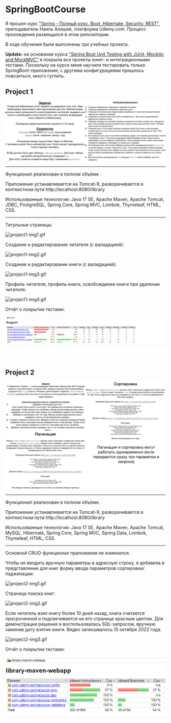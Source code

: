 # SpringBootCourse

Я прошел курс ["Spring - Полный курс. Boot, Hibernate, Security, REST"](https://www.udemy.com/course/spring-alishev/), 
преподаватель Наиль Алишев, платформа Udemy.com. Процесс прохождения размещался в этом репозитории.

В ходе обучения были выполнены три учебных проекта.

**Update:** на основании курса 
["Spring Boot Unit Testing with JUnit, Mockito and MockMVC"](https://www.udemy.com/course/spring-boot-unit-testing/)
я покрыла все проекты юнит- и интеграционными тестами. Поскольку на курсе меня научили тестировать только 
SpringBoot-приложения, с другими конфигурациями пришлось повозиться, много гуглить. 

## Project 1

![project1-task.jpg](Project1/img.jpg)

---

Функционал реализован в полном объёме   .

Приложение устанавливается на Tomcat-9, разворачивается в контекстном пути http://localhost:8080/library

Использованные технологии: Java 17 SE, Apache Maven, Apache Tomcat, JDBC, PostgreSQL, Spring Core, Spring MVC, Lombok,
Thymeleaf, HTML, CSS.

---

Титульные страницы:

![project1-img1.gif](Project1/img1.gif)

Создание и редактирование читателя (с валидацией):

![project1-img2.gif](Project1/img2.gif)

Создание и редактирование книги (с валидацией):

![project1-img3.gif](Project1/img3.gif)

Профиль читателя, профиль книги, освобождение книги при удалении читателя:

![project1-img4.gif](Project1/img4.gif)

Отчёт о покрытии тестами:

![project1-jacoco.png](Project1/jacoco2.png)

## Project 2

![project2-task.jpg](Project2/Project2/img.jpg)

---

Функционал реализован в полном объёме.

Приложение устанавливается на Tomcat-9, разворачивается в контекстном пути http://localhost:8080/library

Использованные технологии: Java 17 SE, Apache Maven, Apache Tomcat, MySQL, Hibernate, Spring Core, Spring MVC,
Spring Data, Lombok, Thymeleaf, HTML, CSS.

---

Основной CRUD-функционал приложения не изменился.

Чтобы не вводить вручную параметры в адресную строку, я добавила в представление для книг форму ввода параметров 
сортировки/паджинации:

![project2-img1.gif](Project2/Project2/img1.gif)

Страница поиска книг:

![project2-img2.gif](Project2/Project2/img2.gif)

Если читатель взял книгу более 10 дней назад, книга считается просроченной и подсвечивается на его странице красным
цветом. Для демонстрации решения я воспользовалась SQL-запросом, вручную заменив дату взятия книги. Видео записывалось
15 октября 2022 года.

![project2-img3.gif](Project2/Project2/img3.gif)

Отчёт о покрытии тестами:

![project2-jacoco.png](Project2/Project2/jacoco.png)

